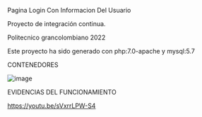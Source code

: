 Pagina Login Con Informacion Del Usuario

Proyecto de integración continua.

Politecnico grancolombiano 2022

Este proyecto ha sido generado con php:7.0-apache y mysql:5.7



CONTENEDORES

![image](https://user-images.githubusercontent.com/49403736/169180410-4cc5faa8-f457-4ada-95d6-638b37ca33b6.png)


EVIDENCIAS DEL FUNCIONAMIENTO

https://youtu.be/sVxrrLPW-S4


